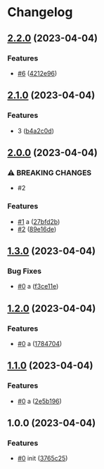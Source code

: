 # Changelog

## [2.2.0](https://github.com/shaunxu/release-please-nx/compare/my-lib-v2.1.0...my-lib-v2.2.0) (2023-04-04)


### Features

* [#6](https://github.com/shaunxu/release-please-nx/issues/6) ([4212e96](https://github.com/shaunxu/release-please-nx/commit/4212e962fb2167b4fc3c484e0af80871fe57e3f7))

## [2.1.0](https://github.com/shaunxu/release-please-nx/compare/my-lib-v2.0.0...my-lib-v2.1.0) (2023-04-04)


### Features

* 3 ([b4a2c0d](https://github.com/shaunxu/release-please-nx/commit/b4a2c0db05bbd5ca1819e578cf932c2733a87d70))

## [2.0.0](https://github.com/shaunxu/release-please-nx/compare/my-lib-v1.3.0...my-lib-v2.0.0) (2023-04-04)


### ⚠ BREAKING CHANGES

* #2

### Features

* [#1](https://github.com/shaunxu/release-please-nx/issues/1) a ([27bfd2b](https://github.com/shaunxu/release-please-nx/commit/27bfd2bd14c5fb74a5eeb261ffe357c211c9a3f1))
* [#2](https://github.com/shaunxu/release-please-nx/issues/2) ([89e16de](https://github.com/shaunxu/release-please-nx/commit/89e16de617a938bcdd6816fbc41f2984135a55f9))

## [1.3.0](https://github.com/shaunxu/release-please-nx/compare/my-lib-v1.2.0...my-lib-v1.3.0) (2023-04-04)


### Bug Fixes

* [#0](https://github.com/shaunxu/release-please-nx/issues/0) a ([f3ce11e](https://github.com/shaunxu/release-please-nx/commit/f3ce11e46e439ae0ba7fe02b503f453fd1527d15))

## [1.2.0](https://github.com/shaunxu/release-please-nx/compare/my-lib-v1.1.0...my-lib-v1.2.0) (2023-04-04)


### Features

* [#0](https://github.com/shaunxu/release-please-nx/issues/0) a ([1784704](https://github.com/shaunxu/release-please-nx/commit/1784704bc17ad1cc54a351608124815f261701a1))

## [1.1.0](https://github.com/shaunxu/release-please-nx/compare/my-lib-v1.0.0...my-lib-v1.1.0) (2023-04-04)


### Features

* [#0](https://github.com/shaunxu/release-please-nx/issues/0) a ([2e5b196](https://github.com/shaunxu/release-please-nx/commit/2e5b196755277234c0f4e49dc6a7250fd7733fb4))

## 1.0.0 (2023-04-04)


### Features

* [#0](https://github.com/shaunxu/release-please-nx/issues/0) init ([3765c25](https://github.com/shaunxu/release-please-nx/commit/3765c25d119f3fae2323fe954ef0e96b62dc9008))
